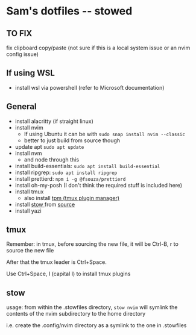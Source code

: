 # Sam's dotfiles -- stowed

## TO FIX
fix clipboard copy/paste (not sure if this is a local system issue or an nvim config issue)

## If using WSL
* install wsl via powershell (refer to Microsoft documentation)

## General
* install alacritty (if straight linux)
* install nvim
  * If using Ubuntu it can be with `sudo snap install nvim --classic`
  * better to just build from source though
* update apt `sudo apt update`
* install nvm
  * and node through this
* install build-essentials: `sudo apt install build-essential`
* install ripgrep: `sudo apt install ripgrep`
* install prettierd: `npm i -g @fsouza/prettierd`
* install oh-my-posh (I don't think the required stuff is included here)
* install tmux
  * also install [tpm (tmux plugin manager)](https://github.com/tmux-plugins/tpm)
* install [ stow ](https://www.gnu.org/software/stow) from [ source ](https://ftp.gnu.org/gnu/stow)
* install yazi


## tmux
Remember: in tmux, before sourcing the new file, it will be Ctrl-B, r to source the new file

After that the tmux leader is Ctrl+Space.

Use Ctrl+Space, I (capital I) to install tmux plugins

## stow

usage: from within the .stowfiles directory, `stow nvim` will symlink the contents of the nvim subdirectory to the home directory

i.e. create the .config/nvim directory as a symlink to the one in .stowfiles


